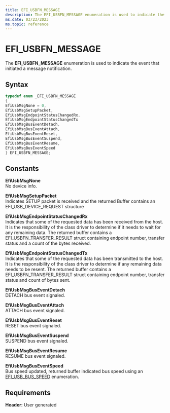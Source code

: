 ```yaml
---
title: EFI_USBFN_MESSAGE
description: The EFI_USBFN_MESSAGE enumeration is used to indicate the event that initiated a message notification.
ms.date: 03/23/2023
ms.topic: reference
---
```


# EFI_USBFN_MESSAGE

The **EFI_USBFN_MESSAGE** enumeration is used to indicate the event that initiated a message notification.

## Syntax

```cpp
typedef enum _EFI_USBFN_MESSAGE
{
EfiUsbMsgNone = 0,
EfiUsbMsgSetupPacket,
EfiUsbMsgEndpointStatusChangedRx,
EfiUsbMsgEndpointStatusChangedTx
EfiUsbMsgBusEventDetach,
EfiUsbMsgBusEventAttach,
EfiUsbMsgBusEventReset,
EfiUsbMsgBusEventSuspend,
EfiUsbMsgBusEventResume,
EfiUsbMsgBusEventSpeed
} EFI_USBFN_MESSAGE;
```

## Constants

**EfiUsbMsgNone**  
No device info.

**EfiUsbMsgSetupPacket**  
Indicates SETUP packet is received and the returned Buffer contains an EFI_USB_DEVICE_REQUEST structure

**EfiUsbMsgEndpointStatusChangedRx**  
Indicates that some of the requested data has been received from the host. It is the responsibility of the class driver to determine if it needs to wait for any remaining data. The returned buffer contains a EFI_USBFN_TRANSFER_RESULT struct containing endpoint number, transfer status and a count of the bytes received.

**EfiUsbMsgEndpointStatusChangedTx**  
Indicates that some of the requested data has been transmitted to the host. It is the responsibility of the class driver to determine if any remaining data needs to be resent. The returned buffer contains a EFI_USBFN_TRANSFER_RESULT struct containing endpoint number, transfer status and count of bytes sent.

**EfiUsbMsgBusEventDetach**  
DETACH bus event signaled.

**EfiUsbMsgBusEventAttach**  
ATTACH bus event signaled.

**EfiUsbMsgBusEventReset**  
RESET bus event signaled.

**EfiUsbMsgBusEventSuspend**  
SUSPEND bus event signaled.

**EfiUsbMsgBusEventResume**  
RESUME bus event signaled.

**EfiUsbMsgBusEventSpeed**  
Bus speed updated, returned buffer indicated bus speed using an [EFI_USB_BUS_SPEED](efi-usb-bus-speed.md) enumeration.

## Requirements

**Header:** User generated
